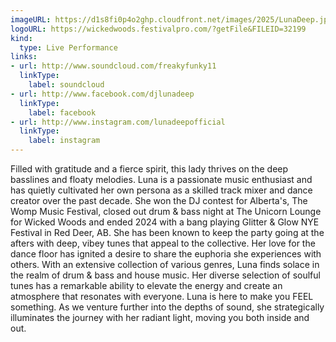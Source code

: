 ```yaml
---
imageURL: https://d1s8fi0p4o2ghp.cloudfront.net/images/2025/LunaDeep.jpg
logoURL: https://wickedwoods.festivalpro.com/?getFile&FILEID=32199
kind:
  type: Live Performance
links:
- url: http://www.soundcloud.com/freakyfunky11
  linkType:
    label: soundcloud
- url: http://www.facebook.com/djlunadeep
  linkType:
    label: facebook
- url: http://www.instagram.com/lunadeepofficial
  linkType:
    label: instagram
---
```

Filled with gratitude and a fierce spirit, this lady thrives on the deep basslines and floaty melodies. Luna is a passionate music enthusiast and has quietly cultivated her own persona as a skilled track mixer and dance creator over the past decade. She won the DJ contest for Alberta's, The Womp Music Festival, closed out drum & bass night at The Unicorn Lounge for Wicked Woods and ended 2024 with a bang playing Glitter & Glow NYE Festival in Red Deer, AB. She has been known to keep the party going at the afters with deep, vibey tunes that appeal to the collective. Her love for the dance floor has ignited a desire to share the euphoria she experiences with others. With an extensive collection of various genres, Luna finds solace in the realm of drum & bass and house music. Her diverse selection of soulful tunes has a remarkable ability to elevate the energy and create an atmosphere that resonates with everyone. Luna is here to make you FEEL something. As we venture further into the depths of sound, she strategically illuminates the journey with her radiant light, moving you both inside and out. 
